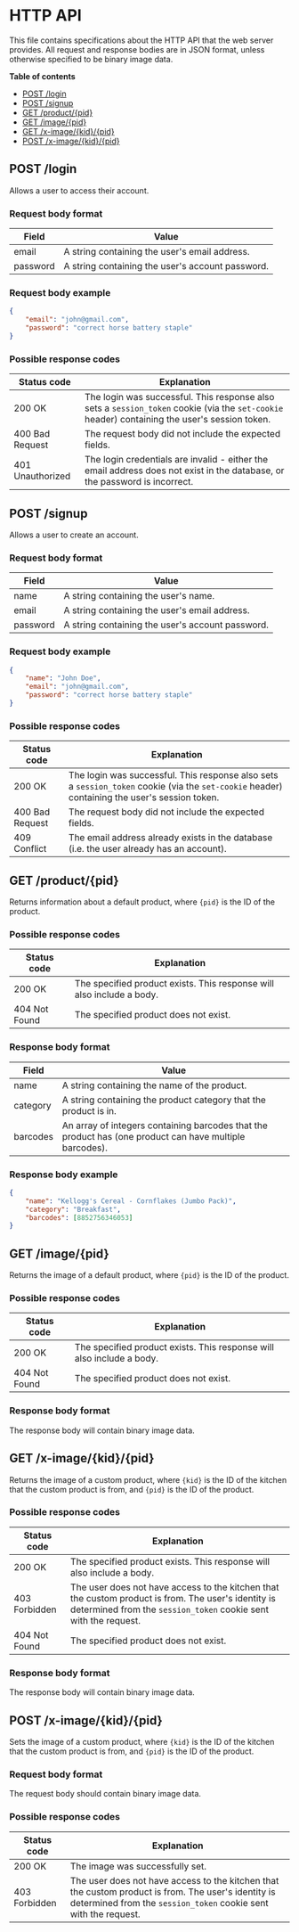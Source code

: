 # HTTP API

This file contains specifications about the HTTP API that the web server provides. All request and response bodies are in JSON format, unless otherwise specified to be binary image data.

**Table of contents**

- [POST /login](#post-login)
- [POST /signup](#post-signup)
- [GET /product/{pid}](#get-productpid)
- [GET /image/{pid}](#get-imagepid)
- [GET /x-image/{kid}/{pid}](#get-x-imagekidpid)
- [POST /x-image/{kid}/{pid}](#post-x-imagekidpid)

## POST /login

Allows a user to access their account.

### Request body format

| Field    | Value                                            |
| -------- | ------------------------------------------------ |
| email    | A string containing the user's email address.    |
| password | A string containing the user's account password. |

### Request body example

```json
{
    "email": "john@gmail.com",
    "password": "correct horse battery staple"
}
```

### Possible response codes

| Status code      | Explanation                                                  |
| ---------------- | ------------------------------------------------------------ |
| 200 OK           | The login was successful. This response also sets a `session_token` cookie (via the `set-cookie` header) containing the user's session token. |
| 400 Bad Request  | The request body did not include the expected fields.        |
| 401 Unauthorized | The login credentials are invalid - either the email address does not exist in the database, or the password is incorrect. |

## POST /signup

Allows a user to create an account.

### Request body format

| Field    | Value                                            |
| -------- | ------------------------------------------------ |
| name     | A string containing the user's name.             |
| email    | A string containing the user's email address.    |
| password | A string containing the user's account password. |

### Request body example

```json
{
    "name": "John Doe",
    "email": "john@gmail.com",
    "password": "correct horse battery staple"
}
```

### Possible response codes

| Status code     | Explanation                                                  |
| --------------- | ------------------------------------------------------------ |
| 200 OK          | The login was successful. This response also sets a `session_token` cookie (via the `set-cookie` header) containing the user's session token. |
| 400 Bad Request | The request body did not include the expected fields.        |
| 409 Conflict    | The email address already exists in the database (i.e. the user already has an account). |

## GET /product/{pid}

Returns information about a default product, where `{pid}` is the ID of the product.

### Possible response codes

| Status code   | Explanation                                                  |
| ------------- | ------------------------------------------------------------ |
| 200 OK        | The specified product exists. This response will also include a body. |
| 404 Not Found | The specified product does not exist.                        |

### Response body format

| Field    | Value                                                        |
| -------- | ------------------------------------------------------------ |
| name     | A string containing the name of the product.                 |
| category | A string containing the product category that the product is in. |
| barcodes | An array of integers containing barcodes that the product has (one product can have multiple barcodes). |

### Response body example

```json
{
    "name": "Kellogg's Cereal - Cornflakes (Jumbo Pack)",
    "category": "Breakfast",
    "barcodes": [8852756346053]
}
```

## GET /image/{pid}

Returns the image of a default product, where `{pid}` is the ID of the product.

### Possible response codes

| Status code   | Explanation                                                  |
| ------------- | ------------------------------------------------------------ |
| 200 OK        | The specified product exists. This response will also include a body. |
| 404 Not Found | The specified product does not exist.                        |

### Response body format

The response body will contain binary image data.

## GET /x-image/{kid}/{pid}

Returns the image of a custom product, where `{kid}` is the ID of the kitchen that the custom product is from, and  `{pid}` is the ID of the product.

### Possible response codes

| Status code   | Explanation                                                  |
| ------------- | ------------------------------------------------------------ |
| 200 OK        | The specified product exists. This response will also include a body. |
| 403 Forbidden | The user does not have access to the kitchen that the custom product is from. The user's identity is determined from the `session_token` cookie sent with the request. |
| 404 Not Found | The specified product does not exist.                        |

### Response body format

The response body will contain binary image data.

## POST /x-image/{kid}/{pid}

Sets the image of a custom product, where `{kid}` is the ID of the kitchen that the custom product is from, and `{pid}` is the ID of the product.

### Request body format

The request body should contain binary image data.

### Possible response codes

| Status code   | Explanation                                                  |
| ------------- | ------------------------------------------------------------ |
| 200 OK        | The image was successfully set.                              |
| 403 Forbidden | The user does not have access to the kitchen that the custom product is from. The user's identity is determined from the `session_token` cookie sent with the request. |

